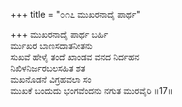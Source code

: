 +++
title = "೦೧೭ ಮುಖರನಾದೈ ಪಾರ್ಥ"

+++
ಮುಖರನಾದೈ ಪಾರ್ಥ ಬರ್ಹಿ  
ರ್ಮುಖರ ಬಾಣಸದಾತನೀತನು  
ಸುಖವೆ ಹೇಳೈ ತಂದೆ ಖಾಂಡವ ವನದ ನಿರ್ದಹನ   
ನಿಖಿಳನಿರ್ಜರಬಲಸಹಿತ ಶತ  
ಮಖನೊಡನೆ ವಿಗ್ರಹವಲಾ ಸಂ      
ಮುಖಕೆ ಬಂದುದು ಭಂಗವೆಂದನು ನಗುತ ಮುರವೈರಿ      ॥17॥